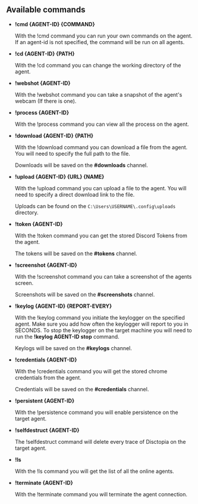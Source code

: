 ## Available commands

- **!cmd {AGENT-ID} {COMMAND}**

    With the !cmd command you can run your own commands on the agent. If an agent-id is not specified, the command will be run on all agents.

- **!cd {AGENT-ID} {PATH}**
    
    With the !cd command you can change the working directory of the agent.

- **!webshot {AGENT-ID}**

    With the !webshot command you can take a snapshot of the agent's webcam (If there is one).
- **!process {AGENT-ID}**

    With the !process command you can view all the process on the agent.

- **!download {AGENT-ID} {PATH}**

    With the !download command you can download a file from the agent. You will need to specify the full path to the file.

    Downloads will be saved on the **#downloads** channel.

- **!upload {AGENT-ID} {URL} {NAME}**

    With the !upload command you can upload a file to the agent. You will need to specify a direct download link to the file.

    Uploads can be found on the `C:\Users\USERNAME\.config\uploads` directory.

- **!token {AGENT-ID}**

    With the !token command you can get the stored Discord Tokens from the agent.

    The tokens will be saved on the **#tokens** channel.

- **!screenshot {AGENT-ID}**

    With the !screenshot command you can take a screenshot of the agents screen.

    Screenshots will be saved on the **#screenshots** channel.

- **!keylog {AGENT-ID} {REPORT-EVERY}**

    With the !keylog command you initiate the keylogger on the specified agent. Make sure you add how often the keylogger will report to you in SECONDS. 
    To stop the keylogger on the target machine you will need to run the **!keylog AGENT-ID stop** command.

    Keylogs will be saved on the **#keylogs** channel.

- **!credentials {AGENT-ID}**

    With the !credentials command you will get the stored chrome credentials from the agent.

    Credentials will be saved on the **#credentials** channel.

- **!persistent {AGENT-ID}**

    With the !persistence command you will enable persistence on the target agent.

- **!selfdestruct {AGENT-ID}**

    The !selfdestruct command will delete every trace of Disctopia on the target agent.

- **!ls**

    With the !ls command you will get the list of all the online agents.

- **!terminate {AGENT-ID}**

    With the !terminate command you will terminate the agent connection.
